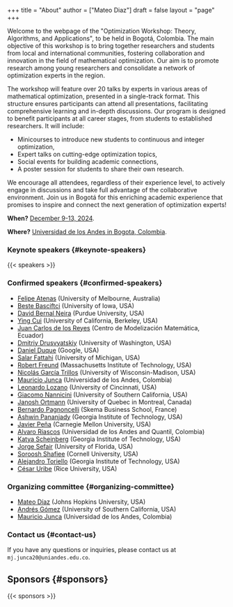 +++
title = "About"
author = ["Mateo Diaz"]
draft = false
layout = "page"
+++

Welcome to the webpage of the "Optimization Workshop: Theory, Algorithms, and Applications", to be held in Bogotá, Colombia. The main objective of this workshop is to bring together researchers and students from local and international communities, fostering collaboration and innovation in the field of mathematical optimization. Our aim is to promote research among young researchers and consolidate a network of optimization experts in the region.

The workshop will feature over 20 talks by experts in various areas of mathematical optimization, presented in a single-track format. This structure ensures participants can attend all presentations, facilitating comprehensive learning and in-depth discussions. Our program is designed to benefit participants at all career stages, from students to established researchers. It will include:

-   Minicourses to introduce new students to continuous and integer optimization,
-   Expert talks on cutting-edge optimization topics,
-   Social events for building academic connections,
-   A poster session for students to share their own research.

We encourage all attendees, regardless of their experience level, to actively engage in discussions and take full advantage of the collaborative environment. Join us in Bogotá for this enriching academic experience that promises to inspire and connect the next generation of optimization experts!

**When?** [December 9-13, 2024](https://calendar.app.google/UTpVtMKDDVuu6zeE6).

**Where?** [Universidad de los Andes in Bogota, Colombia](https://maps.app.goo.gl/GtgswKC2kWU5HfUV7).


### Keynote speakers {#keynote-speakers}

{{< speakers >}}


### Confirmed speakers {#confirmed-speakers}

-   [Felipe Atenas](https://sites.google.com/view/atenas-optimization?usp=sharing) (University of Melbourne, Australia)
-   [Beste Basciftci](https://sites.google.com/view/bestebasciftci/)  (University of Iowa, USA)
-   [David Bernal Neira](https://secquoia.github.io/1-bernalde) (Purdue University, USA)
-   [Ying Cui](https://sites.google.com/site/optyingcui/) (University of California, Berkeley, USA)
-   [Juan Carlos de los Reyes](https://modemat.epn.edu.ec/es/personal/jreyes) (Centro de Modelización Matemática, Ecuador)
-   [Dmitriy Drusvyatskiy](https://sites.google.com/uw.edu/ddrusv/home) (University of Washington, USA)
-   [Daniel Duque](https://sites.google.com/view/daniel-duque/home) (Google, USA)
-   [Salar Fattahi](https://fattahi.engin.umich.edu/) (University of Michigan, USA)
-   [Robert Freund](https://mitmgmtfaculty.mit.edu/rfreund/) (Massachusetts Institute of Technology, USA)
-   [Nicolás García Trillos](https://www.nicolasgarciat.com/) (University of Wisconsin-Madison, USA)
-   [Mauricio Junca](https://math.uniandes.edu.co/~mjunca/) (Universidad de los Andes, Colombia)
-   [Leonardo Lozano](https://business.uc.edu/faculty-research/obais/faculty/leonardo-lozano.html) (University of Cincinnati, USA)
-   [Giacomo Nannicini](https://sites.usc.edu/nannicini/) (University of Southern California, USA)
-   [Janosh Ortmann](https://crm.umontreal.ca/~ortmann/) (University of Quebec in Montreal, Canada)
-   [Bernardo Pagnoncelli](https://scholar.google.com/citations?user=na3ScswAAAAJ&hl=vi) (Skema Business School, France)
-   [Ashwin Pananjady](https://sites.gatech.edu/ashwin-pananjady/) (Georgia Institute of Technology, USA)
-   [Javier Peña](https://www.andrew.cmu.edu/user/jfp/) (Carnegie Mellon University, USA)
-   [Alvaro Riascos](https://www.alvaroriascos.com/) (Universidad de los Andes and Quantil, Colombia)
-   [Katya Scheinberg](https://www.isye.gatech.edu/users/katya-scheinberg) (Georgia Institute of Technology, USA)
-   [Jorge Sefair](https://www.ise.ufl.edu/sefair/) (University of Florida, USA)
-   [Soroosh Shafiee](https://sorooshafiee.github.io/) (Cornell University, USA)
-   [Alejandro Toriello](https://sites.gatech.edu/alejandro-toriello/) (Georgia Institute of Technology, USA)
-   [César Uribe](https://cauribe.rice.edu/) (Rice University, USA)


### Organizing committee {#organizing-committee}

-   [Mateo Díaz](https://mateodd25.github.io/) (Johns Hopkins University, USA)
-   [Andrés Gómez](https://sites.google.com/usc.edu/gomez) (University of Southern California, USA)
-   [Mauricio Junca](https://math.uniandes.edu.co/~mjunca/) (Universidad de los Andes, Colombia)


### Contact us {#contact-us}

If you have any questions or inquiries, please contact us at `mj.junca20@uniandes.edu.co`.


## Sponsors {#sponsors}

{{< sponsors >}}

